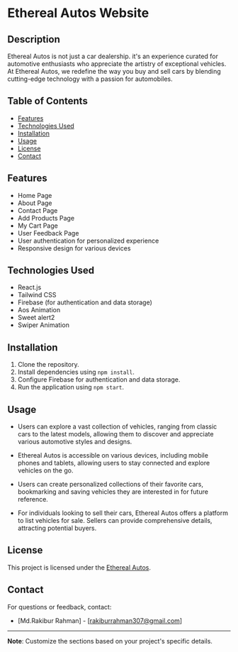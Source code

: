 # Ethereal Autos Website

## Description
Ethereal Autos is not just a car dealership. it's an experience curated for automotive enthusiasts who appreciate the artistry of exceptional vehicles. At Ethereal Autos, we redefine the way you buy and sell cars by blending cutting-edge technology with a passion for automobiles.

## Table of Contents
- [Features](#features)
- [Technologies Used](#technologies-used)
- [Installation](#installation)
- [Usage](#usage)
- [License](#license)
- [Contact](#contact)

## Features

- Home Page
- About Page
- Contact Page
- Add Products Page
- My Cart Page
- User Feedback Page
- User authentication for personalized experience
- Responsive design for various devices

## Technologies Used
- React.js
- Tailwind CSS
- Firebase (for authentication and data storage)
- Aos Animation
- Sweet alert2
- Swiper Animation

## Installation
1. Clone the repository.
2. Install dependencies using `npm install`.
3. Configure Firebase for authentication and data storage.
4. Run the application using `npm start`.

## Usage
- Users can explore a vast collection of vehicles, ranging from classic cars to the latest models, allowing them to discover and appreciate various automotive styles and designs.

- Ethereal Autos is accessible on various devices, including mobile phones and tablets, allowing users to stay connected and explore vehicles on the go.

- Users can create personalized collections of their favorite cars, bookmarking and saving vehicles they are interested in for future reference.

- For individuals looking to sell their cars, Ethereal Autos offers a platform to list vehicles for sale. Sellers can provide comprehensive details, attracting potential buyers.

## License
This project is licensed under the [Ethereal Autos](LICENSE).

## Contact
For questions or feedback, contact:
- [Md.Rakibur Rahman] - [rakiburrahman307@gmail.com]


---
**Note**: Customize the sections based on your project's specific details.
